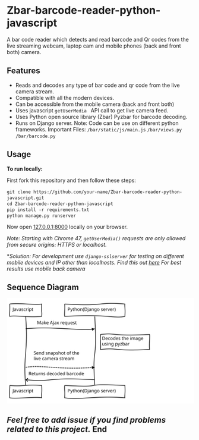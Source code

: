 # Zbar-barcode-reader-python-javascript
A bar code reader which detects and read barcode and Qr codes from the live streaming webcam, laptop cam and mobile phones (back and front both) camera.

Features
-------

- Reads and decodes any type of bar code and qr code from the live camera stream.
- Compatible with all the modern devices.
- Can be accessible from the mobile camera (back and front both)
- Uses javascript `getUserMedia ` API call to get live camera feed.
- Uses Python open source library (Zbar) Pyzbar for barcode decoding.
- Runs on Django server.
Note: Code can be use on different python frameworks.
Important Files: `/bar/static/js/main.js` `/bar/views.py` `/bar/barcode.py`

Usage
-------

**To run locally:**

First fork this repository and then follow these steps:
```
git clone https://github.com/your-name/Zbar-barcode-reader-python-javascript.git
cd Zbar-barcode-reader-python-javascript
pip install -r requirements.txt
python manage.py runserver
```
Now open [127.0.0.1:8000](127.0.0.1:8000 "127.0.0.1:8000") locally on your browser.


*Note: Starting with Chrome 47, `getUserMedia()` requests are only allowed from secure origins: HTTPS or localhost.*

**Solution: For development use `django-sslserver` for testing on different mobile devices and IP other than localhosts. Find this out [here](https://github.com/teddziuba/django-sslserver "here")*
*For best results use mobile back camera*


Sequence Diagram
------------- 

![Sequence](./brief.svg)


*Feel free to add issue if you find problems related to this project.*
End
----
